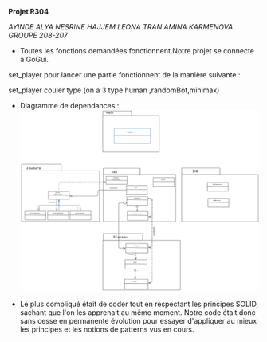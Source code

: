  **Projet R304**

	
 _AYINDE ALYA NESRINE HAJJEM LEONA TRAN AMINA KARMENOVA GROUPE 208-207_


	
 + Toutes les fonctions demandées fonctionnent.Notre projet se connecte a GoGui.
 
 set_player pour lancer une partie fonctionnent de la manière suivante :

 set_player couler type (on a 3 type human ,randomBot,minimax)



  


+ Diagramme de dépendances : ![](DiagrammeDependances.png)


+ Le plus compliqué était de coder tout en respectant les principes SOLID, sachant que l'on les apprenait au même moment. Notre code était donc sans cesse en permanente évolution pour essayer d'appliquer au mieux les principes et les notions de patterns vus en cours.
